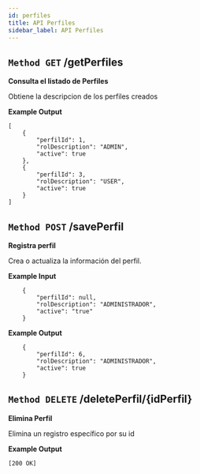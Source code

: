 ```yaml
---
id: perfiles
title: API Perfiles
sidebar_label: API Perfiles
---
```


## `Method GET` /getPerfiles
**Consulta el listado de Perfiles**

Obtiene la descripcion de los perfiles creados

**Example Output**


```
[
    {
        "perfilId": 1,
        "rolDescription": "ADMIN",
        "active": true
    },
    {
        "perfilId": 3,
        "rolDescription": "USER",
        "active": true
    }
]

```

## `Method POST` /savePerfil
**Registra perfil**

Crea o actualiza la información del perfil.

**Example Input**

```
	{
        "perfilId": null,
        "rolDescription": "ADMINISTRADOR",
        "active": "true"
    }

```

**Example Output**

```
	{
		"perfilId": 6,
		"rolDescription": "ADMINISTRADOR",
		"active": true
	}

```
## `Method DELETE` /deletePerfil/{idPerfil}
**Elimina Perfil**

Elimina un registro específico por su id

**Example Output**

```
[200 OK]
```
